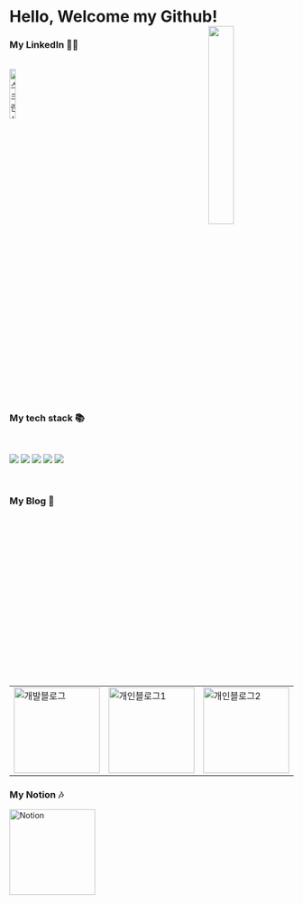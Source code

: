 <h1>Hello, Welcome my Github! <img align="right" src="https://user-images.githubusercontent.com/73818206/165729401-b2c26fc7-ebe5-49ea-9b8c-d196f4c7d587.JPG" height="30%" width="30%"> </h1>

<h3> My LinkedIn 👨‍💻 </h3> 
<br/>
  <a href="https://www.linkedin.com/in/whddnjs1715/" title="개발 블로그">
    <img alt="스크린샷 2024-03-01 10 55 39" src="https://github.com/whddnjs1715/whddnjs1715/assets/73818206/396af7ea-39ac-4359-b4d2-e5ac33c8d5cf" width="15%">
  </a>

<h3> My tech stack 📚</h3>          
<br/>
<p>
  <img src="https://img.shields.io/badge/-React-222222?style=for-the-badge&logo=react">
  <img src="https://img.shields.io/badge/-JavaScript-%23F7DF1C?style=for-the-badge&logo=javascript&logoColor=000000&labelColor=%23FFCE5A&color=%23FFCE5A">
  <img src="https://img.shields.io/badge/-Next.js-222222?style=for-the-badge&logo=Next.js"> 
  <img src="https://img.shields.io/badge/-TypeScript-007ACC?style=for-the-badge&logo=typescript&logoColor=white">
  
  <img src="https://img.shields.io/badge/-Git-F05032?style=for-the-badge&logo=git&logoColor=ffffff">
</p>
   
<br/>

<h3>My Blog 🎑</h3>
<table>
  <tbody>
    <tr>
      <td>
        <a href="https://velog.io/@whddnjs1715" title="개발 블로그">
          <img width="152" alt="개발블로그" src="https://user-images.githubusercontent.com/73818206/165735685-1603d730-dbe0-4b79-b7cc-a2b674d74004.png">
        </a>
      </td>
      <td>
        <a href="https://cafe.naver.com/woholfriends/30081" title="개인블로그1">
          <img width="152" alt="개인블로그1" src="https://user-images.githubusercontent.com/73818206/173187434-d7c67a1c-9736-4958-99d3-65cad1ca49dc.JPG">
        </a>
      </td>
      <td>
        <a href="https://cafe.naver.com/woholfriends/27482" title="개인블로그2">
          <img width="152" alt="개인블로그2" src="https://user-images.githubusercontent.com/73818206/173187295-74d9e3dd-9744-462b-a5f6-f38603e8dab7.jpeg">
        </a>
      </td>
    </tr>
  </tbody>
</table>

<h3>My Notion 🎶</h3>
  <a href="https://www.notion.so/2-2-8edca103f948438f9f53cf17dea14704" title="Notion">
    <img width="152" alt="Notion" src="https://user-images.githubusercontent.com/73818206/166163279-9a2f83e3-3650-414e-9fa2-4c1471371960.png">
  </a>


